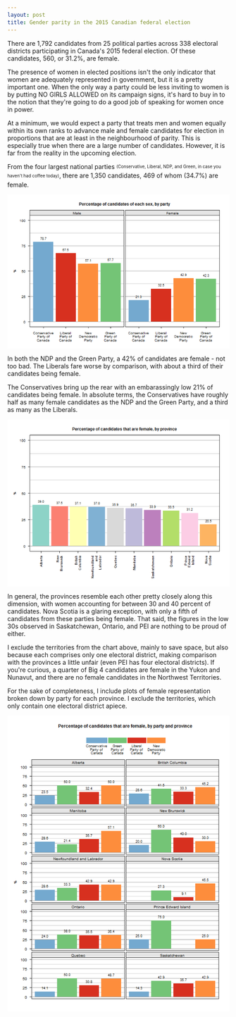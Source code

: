 ```yaml
---
layout: post
title: Gender parity in the 2015 Canadian federal election
---
```


There are 1,792 candidates from 25 political parties across 338 electoral districts participating in Canada's 2015 federal election. Of these candidates, 560, or 31.2%, are female.

The presence of women in elected positions isn't the only indicator that women are adequately represented in government, but it is a pretty important one. When the only way a party could be less inviting to women is by putting NO GIRLS ALLOWED on its campaign signs, it's hard to buy in to the notion that they're going to do a good job of speaking for women once in power.

At a minimum, we would expect a party that treats men and women equally within its own ranks to advance male and female candidates for election in proportions that are at least in the neighbourhood of parity. This is especially true when there are a large number of candidates. However, it is far from the reality in the upcoming election.  

From the four largest national parties <sub><sup>(Conservative, Liberal, NDP, and Green, in case you haven't had coffee today)</sup></sub>, there are 1,350 candidates, 469 of whom (34.7%) are female. 



<img src="figure/fig1-1.png" title="plot of chunk fig1" alt="plot of chunk fig1" style="display: block; margin: auto;" />

In both the NDP and the Green Party, a 42% of candidates are female - not too bad. The Liberals fare worse by comparison, with about a third of their candidates being female. 

The Conservatives bring up the rear with an embarassingly low 21% of candidates being female. In absolute terms, the Conservatives have roughly half as many female candidates as the NDP and the Green Party, and a third as many as the Liberals.



<img src="figure/fig2-1.png" title="plot of chunk fig2" alt="plot of chunk fig2" style="display: block; margin: auto;" />

In general, the provinces resemble each other pretty closely along this dimension, with women accounting for between 30 and 40 percent of candidates. Nova Scotia is a glaring exception, with only a fifth of candidates from these parties being female. That said, the figures in the low 30s observed in Saskatchewan, Ontario, and PEI are nothing to be proud of either.

I exclude the territories from the chart above, mainly to save space, but also because each comprises only one electoral district, making comparison with the provinces a little unfair (even PEI has four electoral districts). If you're curious, a quarter of Big 4 candidates are female in the Yukon and Nunavut, and there are no female candidates in the Northwest Territories. 

For the sake of completeness, I include plots of female representation broken down by party for each province. I exclude the territories, which only contain one electoral district apiece.



<img src="figure/fig3-1.png" title="plot of chunk fig3" alt="plot of chunk fig3" style="display: block; margin: auto;" />
